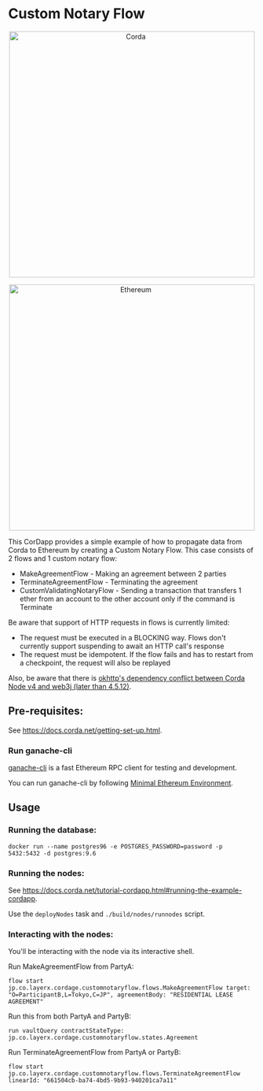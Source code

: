 # Custom Notary Flow
<p align="center">
  <img src="https://layerxcom.github.io/cordage/images/corda.png" alt="Corda" width="500">
</p>

<p align="center">
  <img src="https://layerxcom.github.io/cordage/images/ethereum.png" alt="Ethereum" width="500">
</p>

This CorDapp provides a simple example of how to propagate data from Corda to Ethereum by creating a Custom Notary Flow.
This case consists of 2 flows and 1 custom notary flow:

- MakeAgreementFlow - Making an agreement between 2 parties
- TerminateAgreementFlow - Terminating the agreement
- CustomValidatingNotaryFlow - Sending a transaction that transfers 1 ether from an account to the other account only if the command is Terminate 

Be aware that support of HTTP requests in flows is currently limited:

- The request must be executed in a BLOCKING way. Flows don't currently support suspending to await an HTTP call's response
- The request must be idempotent. If the flow fails and has to restart from a checkpoint, the request will also be replayed

Also, be aware that there is [okhttp's dependency conflict between Corda Node v4 and web3j (later than 4.5.12)](https://github.com/web3j/web3j/issues/1167).


## Pre-requisites:
  
See https://docs.corda.net/getting-set-up.html.

### Run ganache-cli
[ganache-cli](https://github.com/trufflesuite/ganache-cli) is a fast Ethereum RPC client for testing and development.

You can run ganache-cli by following [Minimal Ethereum Environment](../minimal-ethereum-env/README.md).


## Usage

### Running the database:
```
docker run --name postgres96 -e POSTGRES_PASSWORD=password -p 5432:5432 -d postgres:9.6
```

### Running the nodes:

See https://docs.corda.net/tutorial-cordapp.html#running-the-example-cordapp.

Use the `deployNodes` task and `./build/nodes/runnodes` script.

### Interacting with the nodes:

You'll be interacting with the node via its interactive shell.

Run MakeAgreementFlow from PartyA:
```
flow start jp.co.layerx.cordage.customnotaryflow.flows.MakeAgreementFlow target: "O=ParticipantB,L=Tokyo,C=JP", agreementBody: "RESIDENTIAL LEASE AGREEMENT"
```

Run this from both PartyA and PartyB:
```
run vaultQuery contractStateType: jp.co.layerx.cordage.customnotaryflow.states.Agreement
```

Run TerminateAgreementFlow from PartyA or PartyB:
```
flow start jp.co.layerx.cordage.customnotaryflow.flows.TerminateAgreementFlow linearId: "661504cb-ba74-4bd5-9b93-940201ca7a11"
```
